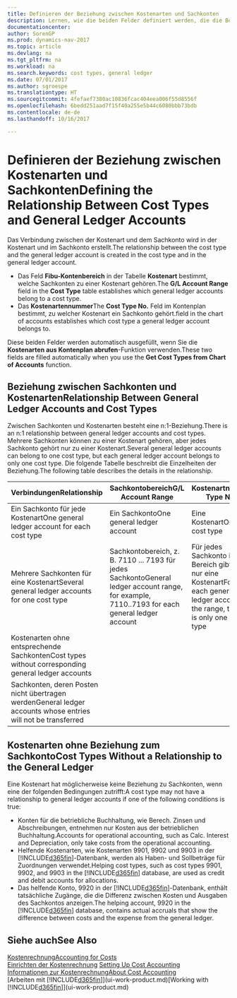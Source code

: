 ```yaml
---
title: Definieren der Beziehung zwischen Kostenarten und Sachkonten
description: Lernen, wie die beiden Felder definiert werden, die die Beziehung zwischen Kostenart und Sachkonto festlegen
documentationcenter: 
author: SorenGP
ms.prod: dynamics-nav-2017
ms.topic: article
ms.devlang: na
ms.tgt_pltfrm: na
ms.workload: na
ms.search.keywords: cost types, general ledger
ms.date: 07/01/2017
ms.author: sgroespe
ms.translationtype: HT
ms.sourcegitcommit: 4fefaef7380ac10836fcac404eea006f55d8556f
ms.openlocfilehash: 6bedd251aad7f15f40a255e5b44c6080bbb73bdb
ms.contentlocale: de-de
ms.lasthandoff: 10/16/2017

---
```

# <a name="defining-the-relationship-between-cost-types-and-general-ledger-accounts"></a><span data-ttu-id="dc0f1-103">Definieren der Beziehung zwischen Kostenarten und Sachkonten</span><span class="sxs-lookup"><span data-stu-id="dc0f1-103">Defining the Relationship Between Cost Types and General Ledger Accounts</span></span>
<span data-ttu-id="dc0f1-104">Das Verbindung zwischen der Kostenart und dem Sachkonto wird in der Kostenart und im Sachkonto erstellt.</span><span class="sxs-lookup"><span data-stu-id="dc0f1-104">The relationship between the cost type and the general ledger account is created in the cost type and in the general ledger account.</span></span>  

* <span data-ttu-id="dc0f1-105">Das Feld **Fibu-Kontenbereich** in der Tabelle **Kostenart** bestimmt, welche Sachkonten zu einer Kostenart gehören.</span><span class="sxs-lookup"><span data-stu-id="dc0f1-105">The **G/L Account Range** field in the **Cost Type** table establishes which general ledger accounts belong to a cost type.</span></span>  
* <span data-ttu-id="dc0f1-106">Das **Kostenartennummer**</span><span class="sxs-lookup"><span data-stu-id="dc0f1-106">The **Cost Type No.**</span></span> <span data-ttu-id="dc0f1-107">Feld im Kontenplan bestimmt, zu welcher Kostenart ein Sachkonto gehört.</span><span class="sxs-lookup"><span data-stu-id="dc0f1-107">field in the chart of accounts establishes which cost type a general ledger account belongs to.</span></span>  

<span data-ttu-id="dc0f1-108">Diese beiden Felder werden automatisch ausgefüllt, wenn Sie die **Kostenarten aus Kontenplan abrufen**-Funktion verwenden.</span><span class="sxs-lookup"><span data-stu-id="dc0f1-108">These two fields are filled automatically when you use the **Get Cost Types from Chart of Accounts** function.</span></span>  

## <a name="relationship-between-general-ledger-accounts-and-cost-types"></a><span data-ttu-id="dc0f1-109">Beziehung zwischen Sachkonten und Kostenarten</span><span class="sxs-lookup"><span data-stu-id="dc0f1-109">Relationship Between General Ledger Accounts and Cost Types</span></span>  
<span data-ttu-id="dc0f1-110">Zwischen Sachkonten und Kostenarten besteht eine n:1-Beziehung.</span><span class="sxs-lookup"><span data-stu-id="dc0f1-110">There is an n:1 relationship between general ledger accounts and cost types.</span></span> <span data-ttu-id="dc0f1-111">Mehrere Sachkonten können zu einer Kostenart gehören, aber jedes Sachkonto gehört nur zu einer Kostenart.</span><span class="sxs-lookup"><span data-stu-id="dc0f1-111">Several general ledger accounts can belong to one cost type, but each general ledger account belongs to only one cost type.</span></span> <span data-ttu-id="dc0f1-112">Die folgende Tabelle beschreibt die Einzelheiten der Beziehung.</span><span class="sxs-lookup"><span data-stu-id="dc0f1-112">The following table describes the details in the relationship.</span></span>  

|<span data-ttu-id="dc0f1-113">Verbindungen</span><span class="sxs-lookup"><span data-stu-id="dc0f1-113">Relationship</span></span>|<span data-ttu-id="dc0f1-114">**Sachkontobereich**</span><span class="sxs-lookup"><span data-stu-id="dc0f1-114">**G/L Account Range**</span></span>|<span data-ttu-id="dc0f1-115">**Kostenartnr.**</span><span class="sxs-lookup"><span data-stu-id="dc0f1-115">**Cost Type No.**</span></span>|  
|------------------|------------------------------------------------|-------------------------------------------|  
|<span data-ttu-id="dc0f1-116">Ein Sachkonto für jede Kostenart</span><span class="sxs-lookup"><span data-stu-id="dc0f1-116">One general ledger account for each cost type</span></span>|<span data-ttu-id="dc0f1-117">Ein Sachkonto</span><span class="sxs-lookup"><span data-stu-id="dc0f1-117">One general ledger account</span></span>|<span data-ttu-id="dc0f1-118">Eine Kostenart</span><span class="sxs-lookup"><span data-stu-id="dc0f1-118">One cost type</span></span>|  
|<span data-ttu-id="dc0f1-119">Mehrere Sachkonten für eine Kostenart</span><span class="sxs-lookup"><span data-stu-id="dc0f1-119">Several general ledger accounts for one cost type</span></span>|<span data-ttu-id="dc0f1-120">Sachkontobereich, z. B. 7110 ... 7193 für jedes Sachkonto</span><span class="sxs-lookup"><span data-stu-id="dc0f1-120">General ledger account range, for example, 7110..7193 for each general ledger account</span></span>|<span data-ttu-id="dc0f1-121">Für jedes Sachkonto im Bereich gibt es nur eine Kostenart</span><span class="sxs-lookup"><span data-stu-id="dc0f1-121">For each general ledger account in the range, there is only one cost type</span></span>|  
|<span data-ttu-id="dc0f1-122">Kostenarten ohne entsprechende Sachkonten</span><span class="sxs-lookup"><span data-stu-id="dc0f1-122">Cost types without corresponding general ledger accounts</span></span>|<Empty>||  
|<span data-ttu-id="dc0f1-123">Sachkonten, deren Posten nicht übertragen werden</span><span class="sxs-lookup"><span data-stu-id="dc0f1-123">General ledger accounts whose entries will not be transferred</span></span>||<Empty>|  

## <a name="cost-types-without-a-relationship-to-the-general-ledger"></a><span data-ttu-id="dc0f1-124">Kostenarten ohne Beziehung zum Sachkonto</span><span class="sxs-lookup"><span data-stu-id="dc0f1-124">Cost Types Without a Relationship to the General Ledger</span></span>  
<span data-ttu-id="dc0f1-125">Eine Kostenart hat möglicherweise keine Beziehung zu Sachkonten, wenn eine der folgenden Bedingungen zutrifft:</span><span class="sxs-lookup"><span data-stu-id="dc0f1-125">A cost type may not have a relationship to general ledger accounts if one of the following conditions is true:</span></span>  

* <span data-ttu-id="dc0f1-126">Konten für die betriebliche Buchhaltung, wie Berech. Zinsen und Abschreibungen, entnehmen nur Kosten aus der betrieblichen Buchhaltung.</span><span class="sxs-lookup"><span data-stu-id="dc0f1-126">Accounts for operational accounting, such as Calc. Interest and Depreciation, only take costs from the operational accounting.</span></span>  
* <span data-ttu-id="dc0f1-127">Helfende Kostenarten, wie Kostenarten 9901, 9902 und 9903 in der [!INCLUDE[d365fin](includes/d365fin_md.md)]-Datenbank, werden als Haben- und Sollbeträge für Zuordnungen verwendet.</span><span class="sxs-lookup"><span data-stu-id="dc0f1-127">Helping cost types, such as cost types 9901, 9902, and 9903 in the [!INCLUDE[d365fin](includes/d365fin_md.md)] database, are used as credit and debit accounts for allocations.</span></span>  
* <span data-ttu-id="dc0f1-128">Das helfende Konto, 9920 in der [!INCLUDE[d365fin](includes/d365fin_md.md)]-Datenbank, enthält tatsächliche Zugänge, die die Differenz zwischen Kosten und Ausgaben des Sachkontos anzeigen.</span><span class="sxs-lookup"><span data-stu-id="dc0f1-128">The helping account, 9920 in the [!INCLUDE[d365fin](includes/d365fin_md.md)] database, contains actual accruals that show the difference between costs and the expense from the general ledger.</span></span>  

## <a name="see-also"></a><span data-ttu-id="dc0f1-129">Siehe auch</span><span class="sxs-lookup"><span data-stu-id="dc0f1-129">See Also</span></span>  
[<span data-ttu-id="dc0f1-130">Kostenrechnung</span><span class="sxs-lookup"><span data-stu-id="dc0f1-130">Accounting for Costs</span></span>](finance-manage-cost-accounting.md)  
<span data-ttu-id="dc0f1-131">[Einrichten der Kostenrechnung](finance-set-up-cost-accounting.md) </span><span class="sxs-lookup"><span data-stu-id="dc0f1-131">[Setting Up Cost Accounting](finance-set-up-cost-accounting.md) </span></span>  
[<span data-ttu-id="dc0f1-132">Informationen zur Kostenrechnung</span><span class="sxs-lookup"><span data-stu-id="dc0f1-132">About Cost Accounting</span></span>](finance-about-cost-accounting.md)  
<span data-ttu-id="dc0f1-133">[Arbeiten mit [!INCLUDE[d365fin](includes/d365fin_md.md)]](ui-work-product.md)</span><span class="sxs-lookup"><span data-stu-id="dc0f1-133">[Working with [!INCLUDE[d365fin](includes/d365fin_md.md)]](ui-work-product.md)</span></span>

